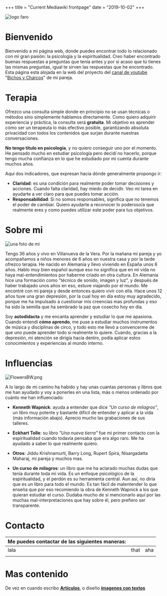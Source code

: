 +++
title = "Current Mediawiki frontpage"
date = "2019-10-02"
+++

![logo faro](/logo135px.png)

# Bienvenido

Bienvenido a mi página web, donde puedes encontrar todo lo relacionado con mi gran pasión: la psicología y la espiritualidad. Creo haber encontrado buenas respuestas a preguntas que tenía antes y por si acaso que tú tienes las mismas preguntas, igual te sirven las respuestas que he encontrado. Esta página esta alojada en la web del proyecto del [canal de youtube](https://www.youtube.com/c/bichosycharcosvanessag) "[Bichos y Charcos](https://www.bichosycharcos.com/)" de mi pareja.

# Terapia

Ofrezco una consulta simple donde en principio no se usan técnicas o métodos sino simplemente hablamos directamente. Como quiero adquirir experiencia y práctica, la consulta será **gratuita**. Mi objetivo es aprender cómo ser un terapeuta lo más efectivo posible, garantizando absoluta privacidad con todos los contenidos que surjan durante nuestras conversaciones.

**No tengo titulo en psicología**, y no quiero conseguir uno por el momento. He pensado mucho en estudiar psicología pero decidí no hacerlo, porque tengo mucha confianza en lo que he estudiado por mi cuenta durante muchos años.

Aquí dos indicadores, que expresan hacia dónde generalmente propongo ir:

- **Claridad**: es una condición para realmente poder tomar decisiones y acciones. Cuando falta claridad, hay miedo de decidir. Veo mi tarea en ayudarte a ver claro para que puedes tomar acción.
- **Responsabilidad**: Si no somos responsables, significa que no tenemos el poder de cambiar. Quiero ayudarte a reconocer lo poderoso/a que realmente eres y como puedes utilizar este poder para tus objetivos.

# Sobre mi

![una foto de mi](/foto6.jpg)

Tengo 36 años y vivo en Villanueva de la Vera. Por la mañana mi pareja y yo acompañamos a niños menores de 6 años en nuestra casa y por la tarde ofrezco terapia. He nacido en Alemania y llevo viviendo en España unos 6 años. Hablo muy bien español aunque eso no significa que en mi vida no haya mal-entendimientos por haberme criado en otra cultura. En Alemania hice una formación como "técnico de sonido, imagen y luz", y después de haber trabajado unos años en eso, estuve viajando por el mundo. Me encontré con mi pareja y desde entonces quiero vivir con ella. Hace unos 12 años tuve una gran depresión, por la cual hoy en día estoy muy agradecido, porque me ha impulsado a cuestionar mis creencias mas profundas y eso ha sido la semilla que ha sembrado la paz que cosecho hoy en día.

Soy **autodidacta** y me encanta aprender y estudiar lo que me apasiona. Cuando entendí **cómo aprendo**, me puse a estudiar muchos instrumentos de música y disciplinas de circo, y todo esto me llevó a convencerme de que uno puede aprender todo si realmente lo quiere. Cuando, gracias a la depresión, mi atención se dirigía hacia dentro, podía aplicar estos conocimientos y experiencias al mundo interno.

# Influencias

![FlowersBW.png](FlowersBW.png "FlowersBW.png")

A lo largo de mi camino ha habido y hay unas cuantas personas y libros que me han ayudado y voy a ponerles en una lista, más o menos ordenado por cuánto me han influenciado:

- **Kenneth Wapnick**: ayuda a entender que dice *“Un curso de milagros”*, un libro muy potente y bastante difícil de 			entender y aplicar a la vida (más información abajo). Aprecio mucho las grabaciones de sus talleres.

- **Eckhart Tolle**: su libro *"Una nueva tierra"* fue mi primer contacto con la espiritualidad cuando todavía pensaba que era algo raro. Me ha ayudado a saber lo que realmente quiero.

- **Otros**: Jiddu Krishnamurti, Barry Long, Rupert Spira,    Nisargadatta Maharaj, mi pareja y muchos mas.

- **Un curso de milagros**: un libro que me ha aclarado muchas dudas que tenía durante toda mi vida. Es un enfoque psicológico de la espiritualidad, y el perdón es su herramienta central. Aun así, no diría que es un libro para todo el mundo. Es tan fácil de malentender lo que enseña que por eso recomiendo la obra de Kenneth Wapnick a los que quieran estudiar el curso. Dudaba mucho de si mencionarlo aquí por las muchas mal-interpretaciones que hay sobre él, pero prefiero ser transparente.

# Contacto

| Me puedes contactar de las siguientes maneras: |     |     |
|------------------------------------------------|------|-----|
| lala                                           | that | aha |
|                                                |      |     |

# Mas contenido

De vez en cuando escribo **[Articulos](Articulos "wikilink")**, o diseño
**[imagenes con textos](Imagenes "wikilink")**
